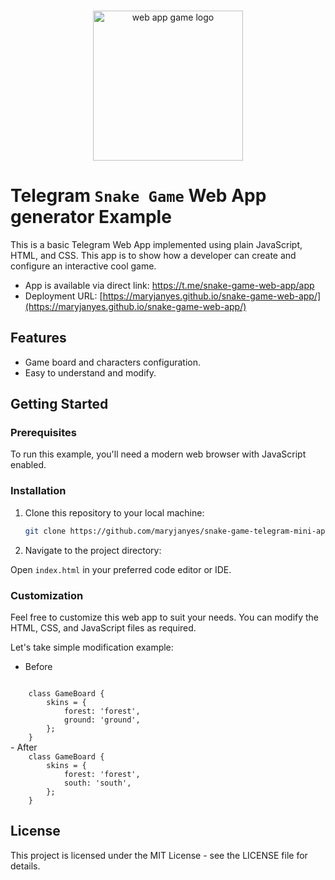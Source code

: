 <p align="center">
  <br>
  <img width="240" src="./assets/logo.png" alt="web app game logo">
  <br>
</p>

# Telegram `Snake Game` Web App generator Example
This is a basic Telegram Web App implemented using plain JavaScript, HTML, and CSS. This app is to show how a developer can create and configure an interactive cool game.

- App is available via direct link: https://t.me/snake-game-web-app/app
- Deployment URL: [https://maryjanyes.github.io/snake-game-web-app/](https://maryjanyes.github.io/snake-game-web-app/)

## Features
- Game board and characters configuration.
- Easy to understand and modify.

## Getting Started

### Prerequisites

To run this example, you'll need a modern web browser with JavaScript enabled.

### Installation

1. Clone this repository to your local machine:

   ```bash
   git clone https://github.com/maryjanyes/snake-game-telegram-mini-app

2. Navigate to the project directory:

Open `index.html` in your preferred code editor or IDE.

### Customization
Feel free to customize this web app to suit your needs. You can modify the HTML, CSS, and JavaScript files as required.

Let's take simple modification example:
- Before
<code>
    class GameBoard {
        skins = {
            forest: 'forest',
            ground: 'ground',
        };
    }
</code>
- After
<code>
    class GameBoard {
        skins = {
            forest: 'forest',
            south: 'south',
        };
    }
</code>

## License
This project is licensed under the MIT License - see the LICENSE file for details.
